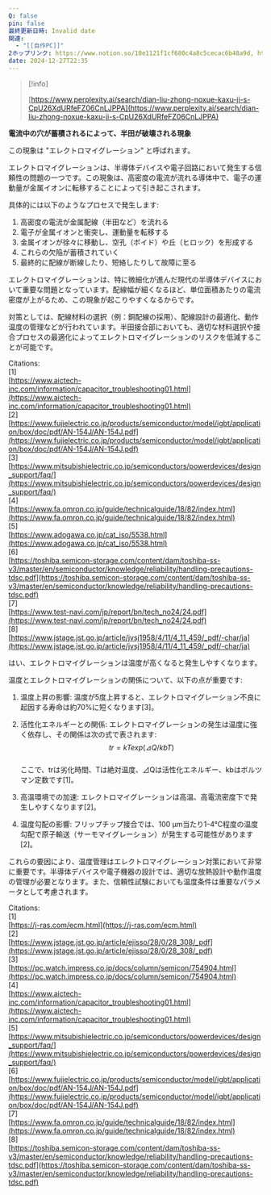 ```yaml
---
Q: false
pin: false
最終更新日時: Invalid date
関連:
  - "[[自作PC]]"
2ホップリンク: https://www.notion.so/10e1121f1cf680c4a8c5cecac6b48a9d, https://www.notion.so/1101121f1cf68073bfa9ec3235c06f61, https://www.notion.so/1101121f1cf680828c80e49572807ac8, https://www.notion.so/1141121f1cf68077ba36e8a857265fb0, https://www.notion.so/1191121f1cf68093a976e5387333ca4a, https://www.notion.so/11c1121f1cf68090b0a6fd9ac7c31c0a, https://www.notion.so/11e1121f1cf68051853decacc2ae16ff, https://www.notion.so/11e1121f1cf680aaa1defdc034df3369, https://www.notion.so/1201121f1cf68035a870db26fd6eed98, https://www.notion.so/1211121f1cf6802386d1fdf5fe0b03f4, https://www.notion.so/526abee8ef61413abf3cc752e7f9770f, https://www.notion.so/f3dc85f976e640ceaf469d105f4bc988
date: 2024-12-27T22:35
---
```

> [!info]  
>  
> [https://www.perplexity.ai/search/dian-liu-zhong-noxue-kaxu-ji-s-CpU26XdURfeFZ06CnLJPPA](https://www.perplexity.ai/search/dian-liu-zhong-noxue-kaxu-ji-s-CpU26XdURfeFZ06CnLJPPA)  

  

**電流中の穴が蓄積されるによって、半田が破壊される現象**

  

この現象は "エレクトロマイグレーション" と呼ばれます。

エレクトロマイグレーションは、半導体デバイスや電子回路において発生する信頼性の問題の一つです。この現象は、高密度の電流が流れる導体中で、電子の運動量が金属イオンに転移することによって引き起こされます。

具体的には以下のようなプロセスで発生します:

1. 高密度の電流が金属配線（半田など）を流れる
2. 電子が金属イオンと衝突し、運動量を転移する
3. 金属イオンが徐々に移動し、空孔（ボイド）や丘（ヒロック）を形成する
4. これらの欠陥が蓄積されていく
5. 最終的に配線が断線したり、短絡したりして故障に至る

エレクトロマイグレーションは、特に微細化が進んだ現代の半導体デバイスにおいて重要な問題となっています。配線幅が細くなるほど、単位面積あたりの電流密度が上がるため、この現象が起こりやすくなるからです。

対策としては、配線材料の選択（例：銅配線の採用）、配線設計の最適化、動作温度の管理などが行われています。半田接合部においても、適切な材料選択や接合プロセスの最適化によってエレクトロマイグレーションのリスクを低減することが可能です。

Citations:  
[1]  
[https://www.aictech-inc.com/information/capacitor_troubleshooting01.html](https://www.aictech-inc.com/information/capacitor_troubleshooting01.html)  
[2]  
[https://www.fujielectric.co.jp/products/semiconductor/model/igbt/application/box/doc/pdf/AN-154J/AN-154J.pdf](https://www.fujielectric.co.jp/products/semiconductor/model/igbt/application/box/doc/pdf/AN-154J/AN-154J.pdf)  
[3]  
[https://www.mitsubishielectric.co.jp/semiconductors/powerdevices/design_support/faq/](https://www.mitsubishielectric.co.jp/semiconductors/powerdevices/design_support/faq/)  
[4]  
[https://www.fa.omron.co.jp/guide/technicalguide/18/82/index.html](https://www.fa.omron.co.jp/guide/technicalguide/18/82/index.html)  
[5]  
[https://www.adogawa.co.jp/cat_iso/5538.html](https://www.adogawa.co.jp/cat_iso/5538.html)  
[6]  
[https://toshiba.semicon-storage.com/content/dam/toshiba-ss-v3/master/en/semiconductor/knowledge/reliability/handling-precautions-tdsc.pdf](https://toshiba.semicon-storage.com/content/dam/toshiba-ss-v3/master/en/semiconductor/knowledge/reliability/handling-precautions-tdsc.pdf)  
[7]  
[https://www.test-navi.com/jp/report/bn/tech_no24/24.pdf](https://www.test-navi.com/jp/report/bn/tech_no24/24.pdf)  
[8]  
[https://www.jstage.jst.go.jp/article/jvsj1958/4/11/4_11_459/_pdf/-char/ja](https://www.jstage.jst.go.jp/article/jvsj1958/4/11/4_11_459/_pdf/-char/ja)

  

  

はい、エレクトロマイグレーションは温度が高くなると発生しやすくなります。

温度とエレクトロマイグレーションの関係について、以下の点が重要です:

1. 温度上昇の影響: 温度が5度上昇すると、エレクトロマイグレーション不良に起因する寿命は約70%に短くなります[3]。
2. 活性化エネルギーとの関係: エレクトロマイグレーションの発生は温度に強く依存し、その関係は次の式で表されます:  
    $$tr = kT exp(⊿Q/kb T)$$  
    ここで、trは劣化時間、Tは絶対温度、⊿Qは活性化エネルギー、kbはボルツマン定数です[1]。  
    
3. 高温環境での加速: エレクトロマイグレーションは高温、高電流密度下で発生しやすくなります[2]。
4. 温度勾配の影響: フリップチップ接合では、100 μm当たり1-4°C程度の温度勾配で原子輸送（サーモマイグレーション）が発生する可能性があります[2]。

これらの要因により、温度管理はエレクトロマイグレーション対策において非常に重要です。半導体デバイスや電子機器の設計では、適切な放熱設計や動作温度の管理が必要となります。また、信頼性試験においても温度条件は重要なパラメータとして考慮されます。

Citations:  
[1]  
[https://j-ras.com/ecm.html](https://j-ras.com/ecm.html)  
[2]  
[https://www.jstage.jst.go.jp/article/ejisso/28/0/28_308/_pdf](https://www.jstage.jst.go.jp/article/ejisso/28/0/28_308/_pdf)  
[3]  
[https://pc.watch.impress.co.jp/docs/column/semicon/754904.html](https://pc.watch.impress.co.jp/docs/column/semicon/754904.html)  
[4]  
[https://www.aictech-inc.com/information/capacitor_troubleshooting01.html](https://www.aictech-inc.com/information/capacitor_troubleshooting01.html)  
[5]  
[https://www.mitsubishielectric.co.jp/semiconductors/powerdevices/design_support/faq/](https://www.mitsubishielectric.co.jp/semiconductors/powerdevices/design_support/faq/)  
[6]  
[https://www.fujielectric.co.jp/products/semiconductor/model/igbt/application/box/doc/pdf/AN-154J/AN-154J.pdf](https://www.fujielectric.co.jp/products/semiconductor/model/igbt/application/box/doc/pdf/AN-154J/AN-154J.pdf)  
[7]  
[https://www.fa.omron.co.jp/guide/technicalguide/18/82/index.html](https://www.fa.omron.co.jp/guide/technicalguide/18/82/index.html)  
[8]  
[https://toshiba.semicon-storage.com/content/dam/toshiba-ss-v3/master/en/semiconductor/knowledge/reliability/handling-precautions-tdsc.pdf](https://toshiba.semicon-storage.com/content/dam/toshiba-ss-v3/master/en/semiconductor/knowledge/reliability/handling-precautions-tdsc.pdf)